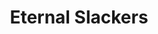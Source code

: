 ---
layout: landing
title: Eternal Slackers
header_image: /assets/images/dde47b8f-67a0-411b-ad6d-e9b32e99eb3e.png
sections:
  - id: Header
    content: |
      # How to WoWMania
      ## By Slacking Za
      ### Eternal Slackers
  - id: About
    content: |
          Lorem ipsum dolor sit amet, consectetuer adipiscing elit. Vivamus ac leo pretium faucibus. Class aptent taciti sociosqu ad litora torquent per conubia nostra, per inceptos hymenaeos. Maecenas ipsum velit, consectetuer eu lobortis ut, dictum at dui. Donec iaculis gravida nulla. Sed vel lectus. Donec odio tempus molestie, porttitor ut, iaculis quis, sem. Quisque porta. Nulla turpis magna, cursus sit amet, suscipit a, interdum id, felis. Aliquam erat volutpat. Maecenas ipsum velit, consectetuer eu lobortis ut, dictum at dui. Maecenas aliquet accumsan leo. Morbi leo mi, nonummy eget tristique non, rhoncus non leo.
          Nunc tincidunt ante vitae massa. Aliquam id dolor. Suspendisse nisl. Curabitur vitae diam non enim vestibulum interdum. In dapibus augue non sapien. Maecenas libero. Integer tempor. Excepteur sint occaecat cupidatat non proident, sunt in culpa qui officia deserunt mollit anim id est laborum. Morbi scelerisque luctus velit. Class aptent taciti sociosqu ad litora torquent per conubia nostra, per inceptos hymenaeos. Quisque porta. Aliquam ornare wisi eu metus. Curabitur vitae diam non enim vestibulum interdum. In enim a arcu imperdiet malesuada. Nullam rhoncus aliquam metus. Aliquam ante. Quisque porta.
          Nullam dapibus fermentum ipsum. Aliquam erat volutpat. Praesent id justo in neque elementum ultrices. Nullam eget nisl. Fusce wisi. Sed elit dui, pellentesque a, faucibus vel, interdum nec, diam. Vestibulum erat nulla, ullamcorper nec, rutrum non, nonummy ac, erat. Ut tempus purus at lorem. Morbi leo mi, nonummy eget tristique non, rhoncus non leo. Pellentesque ipsum. Aliquam ornare wisi eu metus. Proin pede metus, vulputate nec, fermentum fringilla, vehicula vitae, justo. Fusce suscipit libero eget elit. In rutrum. Nullam sit amet magna in magna gravida vehicula. In rutrum. Nemo enim ipsam voluptatem quia voluptas sit aspernatur aut odit aut fugit, sed quia consequuntur magni dolores eos qui ratione voluptatem sequi nesciunt. Nam sed tellus id magna elementum tincidunt. Nam quis nulla.
          Duis bibendum, lectus ut viverra rhoncus, dolor nunc faucibus libero, eget facilisis enim ipsum id lacus. Praesent in mauris eu tortor porttitor accumsan. Pellentesque pretium lectus id turpis. Mauris dolor felis, sagittis at, luctus sed, aliquam non, tellus. Nulla non arcu lacinia neque faucibus fringilla. Praesent vitae arcu tempor neque lacinia pretium. Nulla est. Sed ac dolor sit amet purus malesuada congue. Mauris dolor felis, sagittis at, luctus sed, aliquam non, tellus. Quisque tincidunt scelerisque libero. Nullam justo enim, consectetuer nec, ullamcorper ac, vestibulum in, elit. Integer lacinia. Cum sociis natoque penatibus et magnis dis parturient montes, nascetur ridiculus mus. Etiam bibendum elit eget erat. Duis condimentum augue id magna semper rutrum. Fusce wisi. Nullam sapien sem, ornare ac, nonummy non, lobortis a enim. Curabitur bibendum justo non orci. Integer imperdiet lectus quis justo.
          Class aptent taciti sociosqu ad litora torquent per conubia nostra, per inceptos hymenaeos. Quis autem vel eum iure reprehenderit qui in ea voluptate velit esse quam nihil molestiae consequatur, vel illum qui dolorem eum fugiat quo voluptas nulla pariatur? Pellentesque pretium lectus id turpis. Nemo enim ipsam voluptatem quia voluptas sit aspernatur aut odit aut fugit, sed quia consequuntur magni dolores eos qui ratione voluptatem sequi nesciunt. Proin in tellus sit amet nibh dignissim sagittis. Etiam dictum tincidunt diam. Nemo enim ipsam voluptatem quia voluptas sit aspernatur aut odit aut fugit, sed quia consequuntur magni dolores eos qui ratione voluptatem sequi nesciunt. Nullam at arcu a est sollicitudin euismod. Etiam sapien elit, consequat eget, tristique non, venenatis quis, ante. Fusce tellus. Morbi leo mi, nonummy eget tristique non, rhoncus non leo. Fusce dui leo, imperdiet in, aliquam sit amet, feugiat eu, orci. Vivamus luctus egestas leo.
  - id: About5
    content: |
      Even more lorem ipsum with another section...
  - id: Tiles
    content: |
      <a class="tile" href="/page1">
        <img src="/assets/images/header-background.webp" alt="Tile 1">
        <div class="tile-content">
          <h3>Tile 1</h3>
          <p>Go to Page 1</p>
        </div>
      </a>
      <a class="tile" href="/page2">
        <img src="/assets/images/header-background.webp" alt="Tile 2">
        <div class="tile-content">
          <h3>Tile 2</h3>
          <p>Go to Page 2</p>
        </div>
      </a>
---